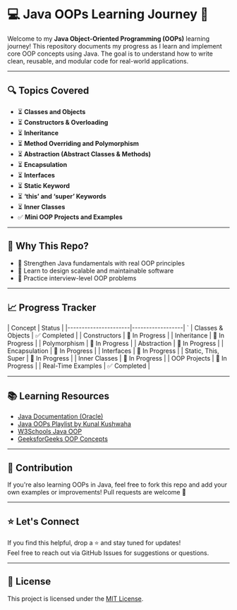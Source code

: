 # 💻 Java OOPs Learning Journey 🌟

Welcome to my **Java Object-Oriented Programming (OOPs)** learning journey! This repository documents my progress as I learn and implement core OOP concepts using Java. The goal is to understand how to write clean, reusable, and modular code for real-world applications.

---

## 🔍 Topics Covered

- ⏳ **Classes and Objects**
- ⏳ **Constructors & Overloading**
- ⏳ **Inheritance**
- ⏳ **Method Overriding and Polymorphism**
- ⏳ **Abstraction (Abstract Classes & Methods)**
- ⏳ **Encapsulation**
- ⏳ **Interfaces**
- ⏳ **Static Keyword**
- ⏳ **‘this’ and ‘super’ Keywords**
- ⏳ **Inner Classes**
- ✅ **Mini OOP Projects and Examples**

---

## 🧠 Why This Repo?

- 🔰 Strengthen Java fundamentals with real OOP principles
- 📘 Learn to design scalable and maintainable software
- 🎯 Practice interview-level OOP problems

---


## 📈 Progress Tracker

| Concept              | Status           |
|----------------------|------------------| `
| Classes & Objects     | ✅ Completed   |
| Constructors          | 🔄 In Progress |
| Inheritance           | 🔄 In Progress |
| Polymorphism          | 🔄 In Progress |
| Abstraction           | 🔄 In Progress |
| Encapsulation         | 🔄 In Progress |
| Interfaces            | 🔄 In Progress |
| Static, This, Super   | 🔄 In Progress |
| Inner Classes         | 🔄 In Progress |
| OOP Projects          | 🔄 In Progress |
| Real-Time Examples    | ✅ Completed   |

---

## 📚 Learning Resources

- [Java Documentation (Oracle)](https://docs.oracle.com/javase/tutorial/java/index.html)
- [Java OOPs Playlist by Kunal Kushwaha](https://youtube.com/@KunalKushwaha)
- [W3Schools Java OOP](https://www.w3schools.com/java/java_oop.asp)
- [GeeksforGeeks OOP Concepts](https://www.geeksforgeeks.org/object-oriented-programming-oops-concept-in-java/)

---

## 🙌 Contribution

If you're also learning OOPs in Java, feel free to fork this repo and add your own examples or improvements! Pull requests are welcome 🤝

---

## ⭐ Let's Connect

If you find this helpful, drop a ⭐ and stay tuned for updates!  
Feel free to reach out via GitHub Issues for suggestions or questions.

---

## 📄 License

This project is licensed under the [MIT License](LICENSE).




